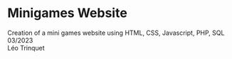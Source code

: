 # Minigames Website
Creation of a mini games website using HTML, CSS, Javascript, PHP, SQL  
03/2023  
Léo Trinquet
